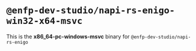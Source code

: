 # `@enfp-dev-studio/napi-rs-enigo-win32-x64-msvc`

This is the **x86_64-pc-windows-msvc** binary for `@enfp-dev-studio/napi-rs-enigo`

